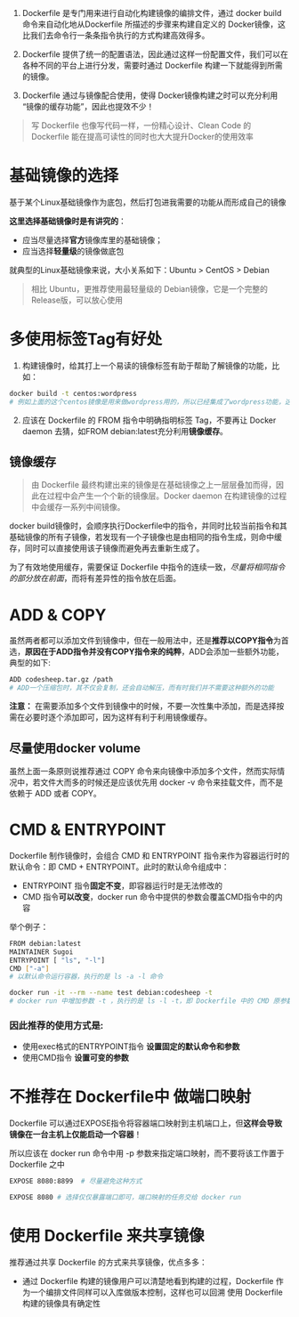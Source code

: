 1. Dockerfile 是专门用来进行自动化构建镜像的编排文件，通过 docker build 命令来自动化地从Dockerfile 所描述的步骤来构建自定义的 Docker镜像，这比我们去命令行一条条指令执行的方式构建高效得多。

2. Dockerfile 提供了统一的配置语法，因此通过这样一份配置文件，我们可以在各种不同的平台上进行分发，需要时通过 Dockerfile 构建一下就能得到所需的镜像。

3. Dockerfile 通过与镜像配合使用，使得 Docker镜像构建之时可以充分利用 “镜像的缓存功能”，因此也提效不少！

> 写 Dockerfile 也像写代码一样，一份精心设计、Clean Code 的 Dockerfile 能在提高可读性的同时也大大提升Docker的使用效率

# 基础镜像的选择
基于某个Linux基础镜像作为底包，然后打包进我需要的功能从而形成自己的镜像

**这里选择基础镜像时是有讲究的**：
- 应当尽量选择**官方**镜像库里的基础镜像；
- 应当选择**轻量级**的镜像做底包

就典型的Linux基础镜像来说，大小关系如下：Ubuntu > CentOS > Debian
> 相比 Ubuntu，更推荐使用最轻量级的 Debian镜像，它是一个完整的Release版，可以放心使用

# 多使用标签Tag有好处
1. 构建镜像时，给其打上一个易读的镜像标签有助于帮助了解镜像的功能，比如：

``` bash
docker build -t centos:wordpress
# 例如上面的这个centos镜像是用来做wordpress用的，所以已经集成了wordpress功能，这一看就很清晰明了
```
2. 应该在 Dockerfile 的 FROM 指令中明确指明标签 Tag，不要再让 Docker daemon 去猜，如FROM debian:latest充分利用**镜像缓存**。

## 镜像缓存
>由 Dockerfile 最终构建出来的镜像是在基础镜像之上一层层叠加而得，因此在过程中会产生一个个新的镜像层。Docker daemon 在构建镜像的过程中会缓存一系列中间镜像。

docker build镜像时，会顺序执行Dockerfile中的指令，并同时比较当前指令和其基础镜像的所有子镜像，若发现有一个子镜像也是由相同的指令生成，则命中缓存，同时可以直接使用该子镜像而避免再去重新生成了。

为了有效地使用缓存，需要保证 Dockerfile 中指令的连续一致，*尽量将相同指令的部分放在前面*，而将有差异性的指令放在后面。


# ADD & COPY
虽然两者都可以添加文件到镜像中，但在一般用法中，还是**推荐以COPY指令**为首选，**原因在于ADD指令并没有COPY指令来的纯粹**，ADD会添加一些额外功能，典型的如下:

``` bash
ADD codesheep.tar.gz /path
# ADD一个压缩包时，其不仅会复制，还会自动解压，而有时我们并不需要这种额外的功能
```
**注意：** 在需要添加多个文件到镜像中的时候，不要一次性集中添加，而是选择按需在必要时逐个添加即可，因为这样有利于利用镜像缓存。

## 尽量使用docker volume

虽然上面一条原则说推荐通过 COPY 命令来向镜像中添加多个文件，然而实际情况中，若文件大而多的时候还是应该优先用 docker -v 命令来挂载文件，而不是依赖于 ADD 或者 COPY。

# CMD & ENTRYPOINT
Dockerfile 制作镜像时，会组合 CMD 和 ENTRYPOINT 指令来作为容器运行时的默认命令：即 CMD + ENTRYPOINT。此时的默认命令组成中：

- ENTRYPOINT 指令**固定不变**，即容器运行时是无法修改的
- CMD 指令**可以改变**，docker run 命令中提供的参数会覆盖CMD指令中的内容

举个例子：
``` bash
FROM debian:latest
MAINTAINER Sugoi
ENTRYPOINT [ "ls", "-l"]
CMD ["-a"]
# 以默认命令运行容器，执行的是 ls -a -l 命令

docker run -it --rm --name test debian:codesheep -t
# docker run 中增加参数 -t ，执行的是 ls -l -t，即 Dockerfile 中的 CMD 原参数被覆盖了
```

### 因此推荐的使用方式是:

- 使用exec格式的ENTRYPOINT指令 **设置固定的默认命令和参数**
- 使用CMD指令 **设置可变的参数**

# 不推荐在 Dockerfile中 做端口映射

Dockerfile 可以通过EXPOSE指令将容器端口映射到主机端口上，但**这样会导致镜像在一台主机上仅能启动一个容器**！

所以应该在 docker run 命令中用 -p 参数来指定端口映射，而不要将该工作置于 Dockerfile 之中

``` bash
EXPOSE 8080:8899  # 尽量避免这种方式

EXPOSE 8080 # 选择仅仅暴露端口即可，端口映射的任务交给 docker run
```

# 使用 Dockerfile 来共享镜像

推荐通过共享 Dockerfile 的方式来共享镜像，优点多多：

- 通过 Dockerfile 构建的镜像用户可以清楚地看到构建的过程，Dockerfile 作为一个编排文件同样可以入库做版本控制，这样也可以回溯
使用 Dockerfile 构建的镜像具有确定性
